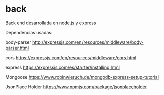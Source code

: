 # back
Back end desarrollada en node.js y express

Dependencias usadas:

body-parser  http://expressjs.com/en/resources/middleware/body-parser.html

cors  https://expressjs.com/en/resources/middleware/cors.html

express  https://expressjs.com/es/starter/installing.html

Mongoose  https://www.robinwieruch.de/mongodb-express-setup-tutorial

JsonPlace Holder  https://www.npmjs.com/package/jsonplaceholder
